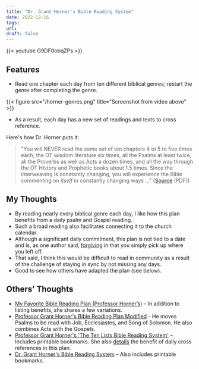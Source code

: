 ```yaml
---
title: "Dr. Grant Horner's Bible Reading System"
date: 2022-12-16
tags: 
url:
draft: false
---
```


{{< youtube G9DF0obqZPs >}}

## Features

- Read one chapter each day from ten different biblical genres; restart the genre after completing the genre.

{{< figure src="/horner-genres.png" title="Screenshot from video above" >}}

- As a result, each day has a new set of readings and texts to cross reference.

Here's how Dr. Horner puts it:

> "You will NEVER read the same set of ten chapters 4 to 5 to five times each, the OT wisdom literature six times, all the Psalms at least twice, all the Proverbs as well as Acts a dozen times, and all the way through the OT History and Prophetic books about 1.5 times. Since the interweaving is constantly changing, you will experience the Bible commenting on *itself* in constantly changing ways ..." ([Source](http://grant-horner-bible-reading-plan-pdf.weebly.com/uploads/4/5/9/7/45977741/professor-grant-horners-bible-reading-system.pdf) (PDF))


## My Thoughts

- By reading nearly every biblical genre each day, I like how this plan benefits from a daily psalm and Gospel reading.
- Such a broad reading also facilitates connecting it to the church calendar. 
- Although a significant daily commitment, this plan is not tied to a date and is, as one author said, [forgiving](https://www.ingodsimage.com/2013/08/the-grant-horner-bible-reading-plan/) in that you simply pick up where you left off.
- That said, I think this would be difficult to read in community as a result of the challenge of staying in sync by not missing any days. 
- Good to see how others have adapted the plan (see below).


## Others' Thoughts
- [My Favorite Bible Reading Plan (Professor Horner’s)](https://delightfulpaths.com/bible-reading-plan-horner) – In addition to listing benefits, she shares a few variations.
- [Professor Grant Horner's Bible Reading Plan Modified](http://www.fightforjoy.net/blog/professor-grant-horners-bible-reading-plan-modified) - He moves Psalms to be read with Job, Ecclesiastes, and Song of Solomon. He also combines Acts with the Gospels.
- [Professor Grant Horner's 'The Ten Lists Bible Reading System'](https://www.sunnyshell.org/2015/01/professor-grant-horners-ten-lists-bible.html) – Includes printable bookmarks. She also [details](https://www.sunnyshell.org/2017/04/my-favorite-bible-reading-plan.html) the benefit of daily cross references in this plan.
- [Dr. Grant Horner's Bible Reading System](https://www.myersroadbaptist.org/dr-grant-horner-s-bible-reading-sys) – Also includes printable bookmarks.
